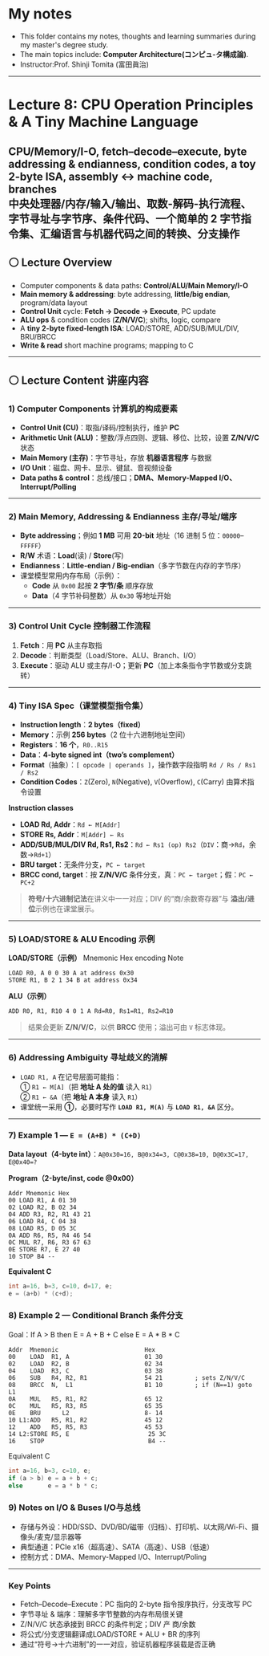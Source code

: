 #  My notes
- This folder contains my notes, thoughts and learning summaries during my master's degree study.
- The main topics include: **Computer Architecture(コンピュ-タ構成論)**.
- Instructor:Prof. Shinji Tomita (富田眞治)  

---
# Lecture 8: CPU Operation Principles & A Tiny Machine Language
CPU/Memory/I-O, fetch–decode–execute, byte addressing & endianness, condition codes, a toy 2-byte ISA, assembly ↔ machine code, branches<br/>
中央处理器/内存/输入/输出、取数-解码-执行流程、字节寻址与字节序、条件代码、一个简单的 2 字节指令集、汇编语言与机器代码之间的转换、分支操作
---

## ⚪ Lecture Overview
- Computer components & data paths: **Control/ALU/Main Memory/I-O**
- **Main memory & addressing**: byte addressing, **little/big endian**, program/data layout
- **Control Unit** cycle: **Fetch → Decode → Execute**, PC update
- **ALU ops** & condition codes (**Z/N/V/C**); shifts, logic, compare
- A **tiny 2-byte fixed-length ISA**: LOAD/STORE, ADD/SUB/MUL/DIV, BRU/BRCC
- **Write & read** short machine programs; mapping to C

---

## ⚪ Lecture Content 讲座内容

### 1) Computer Components 计算机的构成要素
- **Control Unit (CU)**：取指/译码/控制执行，维护 **PC**  
- **Arithmetic Unit (ALU)**：整数/浮点四则、逻辑、移位、比较，设置 **Z/N/V/C** 状态  
- **Main Memory (主存)**：字节寻址，存放 **机器语言程序** 与数据  
- **I/O Unit**：磁盘、网卡、显示、键鼠、音视频设备  
- **Data paths & control**：总线/接口；**DMA、Memory-Mapped I/O、Interrupt/Polling**

---

### 2) Main Memory, Addressing & Endianness 主存/寻址/端序
- **Byte addressing**；例如 **1 MB** 可用 **20-bit** 地址（16 进制 5 位：`00000`–`FFFFF`）  
- **R/W** 术语：**Load**(读) / **Store**(写)  
- **Endianness**：**Little-endian / Big-endian**（多字节数在内存的字节序）  
- 课堂模型常用内存布局（示例）：  
  - **Code** 从 `0x00` 起按 **2 字节/条** 顺序存放  
  - **Data**（4 字节补码整数）从 `0x30` 等地址开始

---

### 3) Control Unit Cycle 控制器工作流程
1. **Fetch**：用 **PC** 从主存取指  
2. **Decode**：判断类型（Load/Store、ALU、Branch、I/O）  
3. **Execute**：驱动 ALU 或主存/I-O；更新 **PC**（加上本条指令字节数或分支跳转）

---

### 4) Tiny ISA Spec（课堂模型指令集）
- **Instruction length**：**2 bytes（fixed）**  
- **Memory**：示例 **256 bytes**（2 位十六进制地址空间）  
- **Registers**：**16 个**，`R0..R15`  
- **Data**：**4-byte signed int（two’s complement）**  
- **Format**（抽象）：`[ opcode | operands ]`，操作数字段指明 `Rd / Rs / Rs1 / Rs2`  
- **Condition Codes**：`Z`(Zero), `N`(Negative), `V`(Overflow), `C`(Carry) 由算术指令设置

**Instruction classes**
- **LOAD Rd, Addr**：`Rd ← M[Addr]`  
- **STORE Rs, Addr**：`M[Addr] ← Rs`  
- **ADD/SUB/MUL/DIV Rd, Rs1, Rs2**：`Rd ← Rs1 (op) Rs2`（`DIV`：商→`Rd`，余数→`Rd+1`）  
- **BRU target**：无条件分支，`PC ← target`  
- **BRCC cond, target**：按 **Z/N/V/C** 条件分支，真：`PC ← target`；假：`PC ← PC+2`

> **符号/十六进制记法**在讲义中一一对应；DIV 的“商/余数寄存器”与 **溢出/进位**示例也在课堂展示。

---

### 5) LOAD/STORE & ALU Encoding 示例
**LOAD/STORE（示例）**
Mnemonic Hex encoding Note
```
LOAD R0, A 0 0 30 A at address 0x30
STORE R1, B 2 1 34 B at address 0x34
```

**ALU（示例）**
```
ADD R0, R1, R10 4 0 1 A Rd=R0, Rs1=R1, Rs2=R10
```
> 结果会更新 **Z/N/V/C**，以供 **BRCC** 使用；溢出可由 `V` 标志体现。

---

### 6) Addressing Ambiguity 寻址歧义的消解
- `LOAD R1, A` 在记号层面可能指：  
  ① `R1 ← M[A]`（把 **地址 A 处的值** 读入 `R1`）  
  ② `R1 ← &A`（把 **地址 A 本身** 读入 `R1`）  
- 课堂统一采用 **①**，必要时写作 **`LOAD R1, M(A)`** 与 **`LOAD R1, &A`** 区分。

---

### 7) Example 1 — `E = (A+B) * (C+D)`
**Data layout（4-byte int）**：`A@0x30=16, B@0x34=3, C@0x38=10, D@0x3C=17, E@0x40=?`

**Program（2-byte/inst, code @0x00）**
```
Addr Mnemonic Hex
00 LOAD R1, A 01 30
02 LOAD R2, B 02 34
04 ADD R3, R2, R1 43 21
06 LOAD R4, C 04 38
08 LOAD R5, D 05 3C
0A ADD R6, R5, R4 46 54
0C MUL R7, R6, R3 67 63
0E STORE R7, E 27 40
10 STOP B4 --
```

**Equivalent C**
```c
int a=16, b=3, c=10, d=17, e;
e = (a+b) * (c+d);
```

### 8) Example 2 — Conditional Branch 条件分支
Goal：If A > B then E = A + B + C else E = A * B * C
```
Addr  Mnemonic                        Hex
00    LOAD  R1, A                     01 30
02    LOAD  R2, B                     02 34
04    LOAD  R3, C                     03 38
06    SUB   R4, R2, R1                54 21         ; sets Z/N/V/C
08    BRCC  N,  L1                    B1 10         ; if (N==1) goto L1
0A    MUL   R5, R1, R2                65 12
0C    MUL   R5, R3, R5                65 35
0E    BRU      L2                     8- 14
10 L1:ADD   R5, R1, R2                45 12
12    ADD   R5, R5, R3                45 53
14 L2:STORE R5, E                      25 3C
16    STOP                             B4 --
```
Equivalent C
```c
int a=16, b=3, c=10, e;
if (a > b) e = a + b + c;
else       e = a * b * c;
```

### 9) Notes on I/O & Buses I/O与总线
- 存储与外设：HDD/SSD、DVD/BD/磁带（归档）、打印机、以太网/Wi-Fi、摄像头/麦克/显示器等
- 典型通道：PCIe x16（超高速）、SATA（高速）、USB（低速）
- 控制方式：DMA、Memory-Mapped I/O、Interrupt/Poling

---
### Key Points
- Fetch–Decode–Execute：PC 指向的 2-byte 指令按序执行，分支改写 PC
- 字节寻址 & 端序：理解多字节整数的内存布局很关键
- Z/N/V/C 状态承接到 BRCC 的条件判定；DIV 产 商/余数
- 将公式/分支逻辑翻译成LOAD/STORE + ALU + BR 的序列
- 通过“符号→十六进制”的一一对应，验证机器程序装载是否正确
